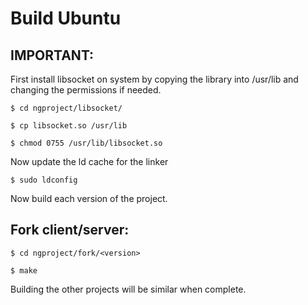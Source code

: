 # Build Ubuntu

## IMPORTANT:

First install libsocket on system by copying the library into /usr/lib and changing the permissions if needed.

`$ cd ngproject/libsocket/`

`$ cp libsocket.so /usr/lib`

`$ chmod 0755 /usr/lib/libsocket.so`

Now update the ld cache for the linker

`$ sudo ldconfig`

Now build each version of the project.

## Fork client/server:

`$ cd ngproject/fork/<version>`

`$ make`


Building the other projects will be similar when complete. 
